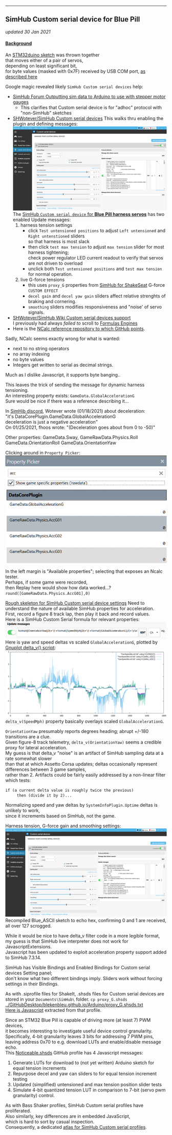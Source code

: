 
---
SimHub Custom serial device for Blue Pill
---
*updated 30 Jan 2021*

#### [Background](https://blekenbleu.github.io/Arduino/SimHubCustomSerial.html)
An [STM32duino sketch](https://github.com/blekenbleu/blekenbleu.github.io/tree/master/Arduino/Blue_ASCII_Servo) was thrown together  
that moves either of a pair of servos,  
depending on least significant bit,  
for byte values (masked with 0x7F) received by USB COM port,
[as described here](index.md#serial-servos)  

Google magic revealed likely `SimHub Custom serial devices` help:
- [SimHub Forum Outputting sim data to Arduino to use with stepper motor gauges](https://www.simhubdash.com/community-2/simhub-support/outputting-sim-data-to-arduino-to-use-with-stepper-motor-gauges/)  
  - This clarifies that Custom serial device is for "adhoc" protocol with "non-SimHub" sketches  
- [SHWotever/SimHub Custom serial devices](https://github.com/SHWotever/SimHub/wiki/Custom-serial-devices)
  This walks thru enabling the plugin and defining messages:
  ![custom serial device](SimHubCustomSerial.gif)  
  The [SimHub `Custom serial device` for **Blue Pill harness servos**](proxy_G.shsds.txt) has two enabled Update messages:
  1. harness tension settings
      - click `Test untensioned positions` to adjust `Left untensioned` and `Right untenstioned` sliders  
        so that harness is most slack
      - then click `test max tension` to adjust `max tension` slider for most harness tightening;  
        check power regulator LED current readout to verify that servos are not driven to overload  
      - unclick both `Test untensioned positions` and `test max tension` for normal operation.  
  2. live G-force tensions
      - this uses `proxy_G` properties from [SimHub for ShakeSeat](../pedals/index.htm#accel) G-force `CUSTOM EFFECT`  
      - `decel gain` and `decel yaw gain` sliders affect relative strenghts of braking and cornering.  
      - `smoothing` sliders modifies responsiveness and "noise' of servo signals.  
- [SHWotever/SimHub Wiki Custom serial devices support](https://github.com/SHWotever/SimHub/wiki#custom-serial-devices-support)  
  I previously had always *failed to* scroll to [Formulas Engines](https://github.com/SHWotever/SimHub/wiki#formulas-engines)
- Here is the [NCalc reference repository to which GitHub points](http://www.codeproject.com/KB/recipes/sota_expression_evaluator.aspx).  

Sadly, NCalc seems exactly wrong for what is wanted:
* next to no string operators
* no array indexing
* no byte values
* Integers get written to serial as decimal strings.  

Much as I dislike Javascript, it supports byte banging..

This leaves the trick of sending the message for dynamic harness tensioning.  
An interesting property exists:  `GameData.GlobalAccelerationG`  
Sure would be nice if there was a reference describing it...  

In [SimHib discord](https://discord.com/channels/299259397060689920/453962780857597966/800365665289502731), Wotever wrote (01/18/2021) about deceleration:  
"it's DataCorePlugin.GameData.GlobalAccelerationG  
  deceleration is just a negative acceleration"  
On 01/25/2021, fhoos wrote: "(Deceleration goes about from 0 to -50)"  

Other properties:  GameData.Sway, GameRawData.Physics.Roll  
  GameData.OrientationRoll GameData.OrientationYaw

Clicking around in `Property Picker`:  
![acc properties](PropertyPicker_acc.gif)  

In the left margin is "Available properties";
selecting that exposes an Ncalc tester.  
Perhaps, if some game were recorded,  
then Replay here would show how data worked...?  
`round([GameRawData.Physics.AccG01],0)`  

[Rough skeleton for SImHub Custom serial device settings](tension.shsds.txt)
Need to understand the nature of available SimHub properties for acceleration.  
First, record a figure 8 track lap, then play it back and record values.  
Here is a SimHub Custom Serial formula for relevant properties:  
![SimHub acceleration recording formula ](formatAccel.gif)  
Here is yaw and speed deltas vs scaled `GlobalAccelerationG`,  plotted by [Gnuplot delta_v() script](delta.txt):  
![yaw and speed deltas vs accel gnuplot](raw_accel.gif)  
`delta_v(SpeedMph)` property basically overlays scaled `GlobalAccelerationG`.  

`OrientationYaw` presumably reports degrees heading; abrupt +/-180 transitions are a clue.  
Given figure-8 track telemetry, `delta_v(OrientationYaw)` seems a credible proxy for lateral acceleration.  
My guess is that delta_v "noise" is an artifact of SimHub sampling data at a rate somewhat slower  
than that at which Assetto Corsa updates;  deltas occasionally represent differences between 3 game samples,  
rather than 2. Artifacts could be fairly easily addressed by a non-linear filter which tests:  
```
if (a current delta value is roughly twice the previous)
     then (divide it by 2)...
```
Normalizing speed and yaw deltas by `SystemInfoPlugin.Uptime` deltas is unlikely to work,  
since it increments based on SimHub, not the game.

Harness tension, G-force gain and smoothing settings:  
![SimHub tension settings](SimHubCustomSerial.gif)
Recompiled Blue_ASCII sketch to echo hex, confirming 0 and 1 are received, all over 127 scrogged.  

While it would be nice to have delta_v filter code in a more legible format,
my guess is that SimHub live interpreter does not work for JavascriptExtensions.  
Javascript has been updated to exploit acceleration property support added to SimHub 7.3.14.  

SimHub has Visible Bindings and Enabled Bindings for Custom serial devices Setting panel;  
don't know what two different bindings imply.  Sliders work without forcing settings in their Bindings.  

As with .siprofile files for ShakeIt, .shsds files for Custom serial devices are stored in your `Documents\SimHub\` folder.
`cp proxy_G.shsds` [../GitHubDesktop/blekenbleu.github.io/Arduino/proxy_G.shsds.txt](proxy_G.shsds.txt)  
[Here is Javascript](SimHubG.js.txt) extracted from that profile.  

Since an STM32 Blue Pill is capable of driving more (at least 7) PWM devices,  
it becomes interesting to investigate useful device control granularity.  
Specifically, 4-bit granularity leaves 3 bits for addressing 7 PWM pins,  
leaving address 0x70 to e.g. download LUTs and enable/disable message echo.  
This [Noticeable.shsds](Noticeable.shsds.txt) GitHub profile has 4 Javascript messages:
1) Generate LUTs for download to (not yet written) Arduino sketch for equal tension increments
2) Repurpose decel and yaw can sliders to for equal tension increment testing
3) Updated (simplified) untensioned and max tension position slider tests
4) Simulate 4-bit quantized tension LUT in comparison to 7-bit (servo pwm granularity) control.

As with Bass Shaker profiles, SimHub Custom serial profiles have proliferated.  
Also similarly, key differences are in embedded JavaScript,  
which is hard to sort by casual inspection.  
Consequently, a dedicated [atlas for SimHub Custom serial profiles](shsds.htm).
